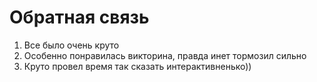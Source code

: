 # Обратная связь 
1. Все было очень круто
2. Особенно понравилась викторина, правда инет тормозил сильно
3. Круто провел время так сказать интерактивненько))


